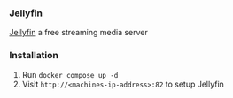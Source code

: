 ### Jellyfin
[Jellyfin](https://jellyfin.org/) a free streaming media server


### Installation
1. Run `docker compose up -d`
2. Visit `http://<machines-ip-address>:82` to setup Jellyfin